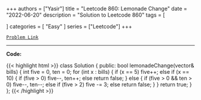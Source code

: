 
+++
authors = ["Yasir"]
title = "Leetcode 860: Lemonade Change"
date = "2022-06-20"
description = "Solution to Leetcode 860"
tags = [
    
]
categories = [
    "Easy"
]
series = ["Leetcode"]
+++



[`Problem Link`](https://leetcode.com/problems/lemonade-change/description/)

---

**Code:**

{{< highlight html >}}
class Solution {
public:
    bool lemonadeChange(vector<int>& bills) {
        int five = 0, ten = 0;
        for (int x : bills) {
                 if (x == 5) five++;
            else if (x == 10) {
                     if (five > 0) five--, ten++;
                else return false;
            } else {
                     if (five > 0 && ten > 0) five--, ten--;
                else if (five > 2) five -= 3;
                else return false;
            }
        }
        return true;
    }
};
{{< /highlight >}}

